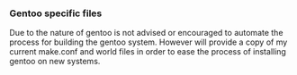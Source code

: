 ### Gentoo specific files

Due to the nature of gentoo is not advised or encouraged to automate the process for building the gentoo system. However will provide a copy of my current make.conf and world files in order to ease the process of installing gentoo on new systems.
